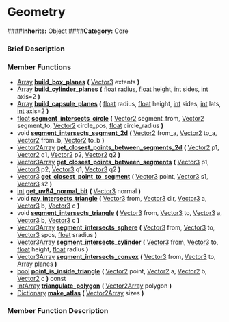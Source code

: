 #  Geometry  
####**Inherits:** [Object](class_object)
####**Category:** Core

###  Brief Description  


###  Member Functions 
  * [Array](class_array)  **[build&#95;box&#95;planes](#build_box_planes)**  **(** [Vector3](class_vector3) extents  **)**
  * [Array](class_array)  **[build&#95;cylinder&#95;planes](#build_cylinder_planes)**  **(** [float](class_float) radius, [float](class_float) height, [int](class_int) sides, [int](class_int) axis=2  **)**
  * [Array](class_array)  **[build&#95;capsule&#95;planes](#build_capsule_planes)**  **(** [float](class_float) radius, [float](class_float) height, [int](class_int) sides, [int](class_int) lats, [int](class_int) axis=2  **)**
  * [float](class_float)  **[segment&#95;intersects&#95;circle](#segment_intersects_circle)**  **(** [Vector2](class_vector2) segment_from, [Vector2](class_vector2) segment_to, [Vector2](class_vector2) circle_pos, [float](class_float) circle_radius  **)**
  * void  **[segment&#95;intersects&#95;segment&#95;2d](#segment_intersects_segment_2d)**  **(** [Vector2](class_vector2) from_a, [Vector2](class_vector2) to_a, [Vector2](class_vector2) from_b, [Vector2](class_vector2) to_b  **)**
  * [Vector2Array](class_vector2array)  **[get&#95;closest&#95;points&#95;between&#95;segments&#95;2d](#get_closest_points_between_segments_2d)**  **(** [Vector2](class_vector2) p1, [Vector2](class_vector2) q1, [Vector2](class_vector2) p2, [Vector2](class_vector2) q2  **)**
  * [Vector3Array](class_vector3array)  **[get&#95;closest&#95;points&#95;between&#95;segments](#get_closest_points_between_segments)**  **(** [Vector3](class_vector3) p1, [Vector3](class_vector3) p2, [Vector3](class_vector3) q1, [Vector3](class_vector3) q2  **)**
  * [Vector3](class_vector3)  **[get&#95;closest&#95;point&#95;to&#95;segment](#get_closest_point_to_segment)**  **(** [Vector3](class_vector3) point, [Vector3](class_vector3) s1, [Vector3](class_vector3) s2  **)**
  * [int](class_int)  **[get&#95;uv84&#95;normal&#95;bit](#get_uv84_normal_bit)**  **(** [Vector3](class_vector3) normal  **)**
  * void  **[ray&#95;intersects&#95;triangle](#ray_intersects_triangle)**  **(** [Vector3](class_vector3) from, [Vector3](class_vector3) dir, [Vector3](class_vector3) a, [Vector3](class_vector3) b, [Vector3](class_vector3) c  **)**
  * void  **[segment&#95;intersects&#95;triangle](#segment_intersects_triangle)**  **(** [Vector3](class_vector3) from, [Vector3](class_vector3) to, [Vector3](class_vector3) a, [Vector3](class_vector3) b, [Vector3](class_vector3) c  **)**
  * [Vector3Array](class_vector3array)  **[segment&#95;intersects&#95;sphere](#segment_intersects_sphere)**  **(** [Vector3](class_vector3) from, [Vector3](class_vector3) to, [Vector3](class_vector3) spos, [float](class_float) sradius  **)**
  * [Vector3Array](class_vector3array)  **[segment&#95;intersects&#95;cylinder](#segment_intersects_cylinder)**  **(** [Vector3](class_vector3) from, [Vector3](class_vector3) to, [float](class_float) height, [float](class_float) radius  **)**
  * [Vector3Array](class_vector3array)  **[segment&#95;intersects&#95;convex](#segment_intersects_convex)**  **(** [Vector3](class_vector3) from, [Vector3](class_vector3) to, [Array](class_array) planes  **)**
  * [bool](class_bool)  **[point&#95;is&#95;inside&#95;triangle](#point_is_inside_triangle)**  **(** [Vector2](class_vector2) point, [Vector2](class_vector2) a, [Vector2](class_vector2) b, [Vector2](class_vector2) c  **)** const
  * [IntArray](class_intarray)  **[triangulate&#95;polygon](#triangulate_polygon)**  **(** [Vector2Array](class_vector2array) polygon  **)**
  * [Dictionary](class_dictionary)  **[make&#95;atlas](#make_atlas)**  **(** [Vector2Array](class_vector2array) sizes  **)**

###  Member Function Description  
